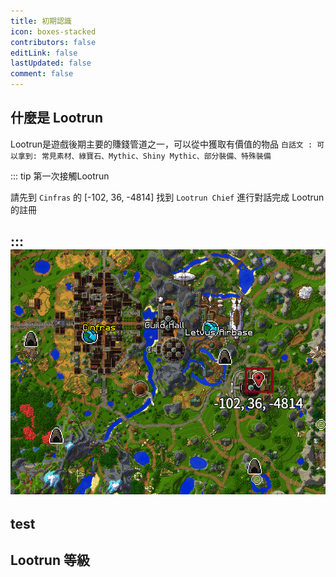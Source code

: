 ```yaml
---
title: 初期認識
icon: boxes-stacked
contributors: false
editLink: false
lastUpdated: false
comment: false
---
```


## 什麼是 Lootrun

Lootrun是遊戲後期主要的賺錢管道之一，可以從中獲取有價值的物品
`白話文 : 可以拿到: 常見素材、綠寶石、Mythic、Shiny Mythic、部分裝備、特殊裝備`

::: tip 第一次接觸Lootrun

請先到 `Cinfras` 的 [-102, 36, -4814]
找到 `Lootrun Chief` 進行對話完成 Lootrun 的註冊

:::
![Lootrun Chief位置](/lootrunchief.png)
---
test
---

## Lootrun 等級

